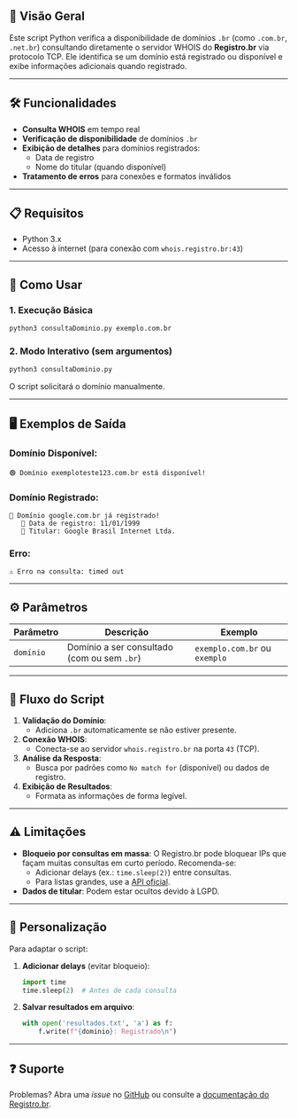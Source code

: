 
## 📌 Visão Geral
Este script Python verifica a disponibilidade de domínios `.br` (como `.com.br`, `.net.br`) consultando diretamente o servidor WHOIS do **Registro.br** via protocolo TCP. Ele identifica se um domínio está registrado ou disponível e exibe informações adicionais quando registrado.

---

## 🛠️ Funcionalidades
- **Consulta WHOIS** em tempo real
- **Verificação de disponibilidade** de domínios `.br`
- **Exibição de detalhes** para domínios registrados:
  - Data de registro
  - Nome do titular (quando disponível)
- **Tratamento de erros** para conexões e formatos inválidos

---

## 📋 Requisitos
- Python 3.x
- Acesso à internet (para conexão com `whois.registro.br:43`)

---

## 🚀 Como Usar

### 1. **Execução Básica**
```bash
python3 consultaDominio.py exemplo.com.br
```

### 2. **Modo Interativo** (sem argumentos)
```bash
python3 consultaDominio.py
```
O script solicitará o domínio manualmente.

---

## 🖥️ Exemplos de Saída

### Domínio Disponível:
```
🟢 Domínio exemploteste123.com.br está disponível!
```

### Domínio Registrado:
```
🔴 Domínio google.com.br já registrado!
   📅 Data de registro: 11/01/1999
   👤 Titular: Google Brasil Internet Ltda.
```

### Erro:
```
⚠️ Erro na consulta: timed out
```

---

## ⚙️ Parâmetros
| Parâmetro         | Descrição                          | Exemplo                     |
|-------------------|------------------------------------|-----------------------------|
| `domínio`         | Domínio a ser consultado (com ou sem `.br`) | `exemplo.com.br` ou `exemplo` |

---

## 🔄 Fluxo do Script
1. **Validação do Domínio**:  
   - Adiciona `.br` automaticamente se não estiver presente.
2. **Conexão WHOIS**:  
   - Conecta-se ao servidor `whois.registro.br` na porta `43` (TCP).
3. **Análise da Resposta**:  
   - Busca por padrões como `No match for` (disponível) ou dados de registro.
4. **Exibição de Resultados**:  
   - Formata as informações de forma legível.

---

## ⚠️ Limitações
- **Bloqueio por consultas em massa**: O Registro.br pode bloquear IPs que façam muitas consultas em curto período. Recomenda-se:
  - Adicionar delays (ex.: `time.sleep(2)`) entre consultas.
  - Para listas grandes, use a [API oficial](https://registro.br/tecnologia/ferramentas/api/).
- **Dados de titular**: Podem estar ocultos devido à LGPD.

---

## 📝 Personalização
Para adaptar o script:
1. **Adicionar delays** (evitar bloqueio):
   ```python
   import time
   time.sleep(2)  # Antes de cada consulta
   ```
2. **Salvar resultados em arquivo**:
   ```python
   with open('resultados.txt', 'a') as f:
       f.write(f"{dominio}: Registrado\n")
   ```

---
## ❓ Suporte
Problemas? Abra uma *issue* no [GitHub](https://github.com/seu-usuario/repositorio) ou consulte a [documentação do Registro.br](https://registro.br/tecnologia/ferramentas/).